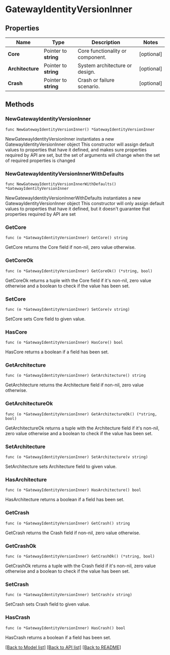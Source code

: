 # GatewayIdentityVersionInner

## Properties

Name | Type | Description | Notes
------------ | ------------- | ------------- | -------------
**Core** | Pointer to **string** | Core functionality or component. | [optional] 
**Architecture** | Pointer to **string** | System architecture or design. | [optional] 
**Crash** | Pointer to **string** | Crash or failure scenario. | [optional] 

## Methods

### NewGatewayIdentityVersionInner

`func NewGatewayIdentityVersionInner() *GatewayIdentityVersionInner`

NewGatewayIdentityVersionInner instantiates a new GatewayIdentityVersionInner object
This constructor will assign default values to properties that have it defined,
and makes sure properties required by API are set, but the set of arguments
will change when the set of required properties is changed

### NewGatewayIdentityVersionInnerWithDefaults

`func NewGatewayIdentityVersionInnerWithDefaults() *GatewayIdentityVersionInner`

NewGatewayIdentityVersionInnerWithDefaults instantiates a new GatewayIdentityVersionInner object
This constructor will only assign default values to properties that have it defined,
but it doesn't guarantee that properties required by API are set

### GetCore

`func (o *GatewayIdentityVersionInner) GetCore() string`

GetCore returns the Core field if non-nil, zero value otherwise.

### GetCoreOk

`func (o *GatewayIdentityVersionInner) GetCoreOk() (*string, bool)`

GetCoreOk returns a tuple with the Core field if it's non-nil, zero value otherwise
and a boolean to check if the value has been set.

### SetCore

`func (o *GatewayIdentityVersionInner) SetCore(v string)`

SetCore sets Core field to given value.

### HasCore

`func (o *GatewayIdentityVersionInner) HasCore() bool`

HasCore returns a boolean if a field has been set.

### GetArchitecture

`func (o *GatewayIdentityVersionInner) GetArchitecture() string`

GetArchitecture returns the Architecture field if non-nil, zero value otherwise.

### GetArchitectureOk

`func (o *GatewayIdentityVersionInner) GetArchitectureOk() (*string, bool)`

GetArchitectureOk returns a tuple with the Architecture field if it's non-nil, zero value otherwise
and a boolean to check if the value has been set.

### SetArchitecture

`func (o *GatewayIdentityVersionInner) SetArchitecture(v string)`

SetArchitecture sets Architecture field to given value.

### HasArchitecture

`func (o *GatewayIdentityVersionInner) HasArchitecture() bool`

HasArchitecture returns a boolean if a field has been set.

### GetCrash

`func (o *GatewayIdentityVersionInner) GetCrash() string`

GetCrash returns the Crash field if non-nil, zero value otherwise.

### GetCrashOk

`func (o *GatewayIdentityVersionInner) GetCrashOk() (*string, bool)`

GetCrashOk returns a tuple with the Crash field if it's non-nil, zero value otherwise
and a boolean to check if the value has been set.

### SetCrash

`func (o *GatewayIdentityVersionInner) SetCrash(v string)`

SetCrash sets Crash field to given value.

### HasCrash

`func (o *GatewayIdentityVersionInner) HasCrash() bool`

HasCrash returns a boolean if a field has been set.


[[Back to Model list]](../README.md#documentation-for-models) [[Back to API list]](../README.md#documentation-for-api-endpoints) [[Back to README]](../README.md)


